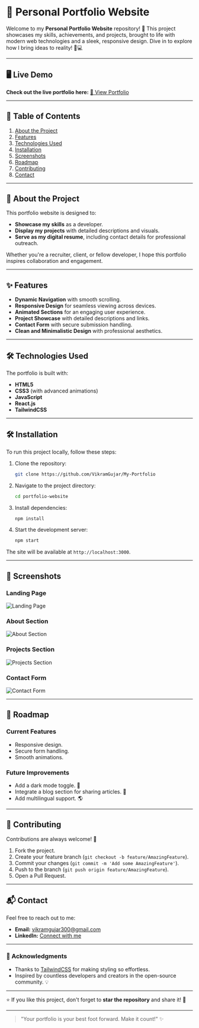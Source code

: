 # 🌟 Personal Portfolio Website

Welcome to my **Personal Portfolio Website** repository! 🚀
This project showcases my skills, achievements, and projects, brought to life with modern web technologies and a sleek, responsive design. Dive in to explore how I bring ideas to reality! 🎨💻

---

## 🖥️ Live Demo

**Check out the live portfolio here:** [🔗 View Portfolio](https://vikram-gujar.netlify.app)

---

## 📖 Table of Contents

1. [About the Project](#about-the-project)
2. [Features](#features)
3. [Technologies Used](#technologies-used)
4. [Installation](#installation)
5. [Screenshots](#screenshots)
6. [Roadmap](#roadmap)
7. [Contributing](#contributing)
8. [Contact](#contact)

---

## 📜 About the Project

This portfolio website is designed to:
- **Showcase my skills** as a developer.
- **Display my projects** with detailed descriptions and visuals.
- **Serve as my digital resume**, including contact details for professional outreach.

Whether you're a recruiter, client, or fellow developer, I hope this portfolio inspires collaboration and engagement.

---

## ✨ Features

- **Dynamic Navigation** with smooth scrolling.
- **Responsive Design** for seamless viewing across devices.
- **Animated Sections** for an engaging user experience.
- **Project Showcase** with detailed descriptions and links.
- **Contact Form** with secure submission handling.
- **Clean and Minimalistic Design** with professional aesthetics.

---

## 🛠️ Technologies Used

The portfolio is built with:

- **HTML5**
- **CSS3** (with advanced animations)
- **JavaScript**
- **React.js**
- **TailwindCSS**

---

## 🛠️ Installation

To run this project locally, follow these steps:

1. Clone the repository:
   ```bash
   git clone https://github.com/VikramGujar/My-Portfolio
   ```
2. Navigate to the project directory:
   ```bash
   cd portfolio-website
   ```
3. Install dependencies:
   ```bash
   npm install
   ```
4. Start the development server:
   ```bash
   npm start
   ```

The site will be available at `http://localhost:3000`.

---

## 📸 Screenshots

### Landing Page
![Landing Page](./public/images/home.png)

### About Section
![ About Section ](./public/images/about.png)

### Projects Section
![Projects Section](./public/images/project.png)

### Contact Form
![Contact Form](./public/images/contact.png)

---

## 🚀 Roadmap

### Current Features
- Responsive design.
- Secure form handling.
- Smooth animations.

### Future Improvements
- Add a dark mode toggle. 🌙
- Integrate a blog section for sharing articles. 📝
- Add multilingual support. 🌎

---

## 🤝 Contributing

Contributions are always welcome! 🙌

1. Fork the project.
2. Create your feature branch (`git checkout -b feature/AmazingFeature`).
3. Commit your changes (`git commit -m 'Add some AmazingFeature'`).
4. Push to the branch (`git push origin feature/AmazingFeature`).
5. Open a Pull Request.

---

## 📬 Contact

Feel free to reach out to me:

- **Email:** [vikramgujar300@gmail.com](mailto:vikramgujar300@gmail.com)
- **LinkedIn:** [Connect with me](https://www.linkedin.com/in/vikram-gujar-vg)

---

### 🙌 Acknowledgments

- Thanks to [TailwindCSS](https://tailwindcss.com/) for making styling so effortless.
- Inspired by countless developers and creators in the open-source community. 💡

---

⭐ If you like this project, don't forget to **star the repository** and share it! 🚀

---

> "Your portfolio is your best foot forward. Make it count!" ✨
